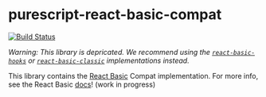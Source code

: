 # purescript-react-basic-compat

[![Build Status](https://travis-ci.org/lumihq/purescript-react-basic-compat.svg?branch=main)](https://travis-ci.org/lumihq/purescript-react-basic-compat)

_Warning: This library is depricated. We recommend using the [`react-basic-hooks`](https://github.com/spicydonuts/purescript-react-basic-hooks) or [`react-basic-classic`](https://github.com/lumihq/purescript-react-basic-classic) implementations instead._

This library contains the [React Basic](https://github.com/lumihq/purescript-react-basic) Compat implementation. For more info, see the React Basic [docs](https://react-basic-starter.github.io/)! (work in progress)
